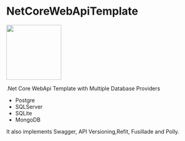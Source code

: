 # NetCoreWebApiTemplate
<img src="https://arqueror.blob.core.windows.net/publicfiles/Icon.ico" width="144">   

.Net Core WebApi Template with Multiple Database Providers
- Postgre
- SQLServer
- SQLite
- MongoDB

It also implements Swagger, API Versioning,Refit, Fusillade and Polly.


